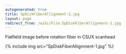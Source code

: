 ```yaml
---
autogenerated: true
title: SpDiskFiberAllignment-1.jpg
layout: page
redirect_from: /wiki/File:SpDiskFiberAllignment-1.jpg
---
```


Flatfield image before rotation fiber in CSUX scanhead

{% include img src="SpDiskFiberAllignment-1.jpg" %}
